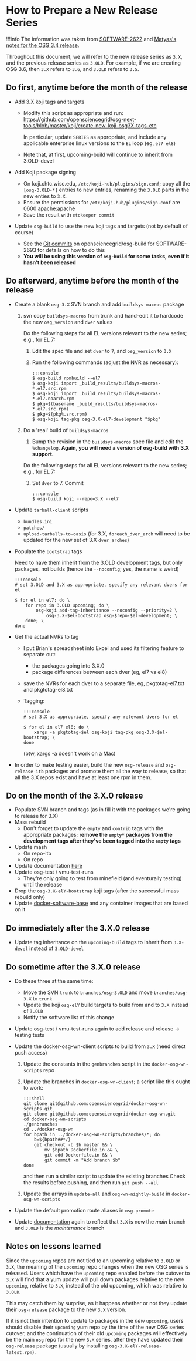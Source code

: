 How to Prepare a New Release Series
===================================

!!!info
    The information was taken from
    [SOFTWARE-2622](https://jira.opensciencegrid.org/browse/SOFTWARE-2622)
    and
    [Matyas's notes for the OSG 3.4 release](http://pages.cs.wisc.edu/~matyas/notes/main/closed-2016/osg34.html).

Throughout this document, we will refer to the new release series as `3.X`, and the previous release series as `3.OLD`.
For example, if we are creating OSG 3.6, then `3.X` refers to `3.6`, and `3.OLD` refers to `3.5`.

Do first, anytime before the month of the release
-------------------------------------------------

-   Add 3.X koji tags and targets

    -   Modify this script as appropriate and run:
        <https://github.com/opensciencegrid/osg-next-tools/blob/master/koji/create-new-koji-osg3X-tags-etc>

        In particular, update `SERIES` as appropriate, and include any applicable enterprise linux versions to the
        `EL` loop (eg, `el7 el8`)
    -   Note that, at first, upcoming-build will continue to inherit from 3.OLD-devel

-   Add Koji package signing

    -   On koji.chtc.wisc.edu, `/etc/koji-hub/plugins/sign.conf`; copy all the `[osg-3.OLD-*]` entries to new entries,
        renaming the `3.OLD` parts in the new enties to `3.X`.
    -   Ensure the permissions for `/etc/koji-hub/plugins/sign.conf` are 0600 apache:apache
    -   Save the result with `etckeeper commit`

-   Update `osg-build` to use the new koji tags and targets (not by default of course)
    -   See the [Git commits](https://github.com/opensciencegrid/osg-build/pull/39/files) on opensciencegrid/osg-build for SOFTWARE-2693 for details on how to do this
    -   **You will be using this version of `osg-build` for some tasks, even if it hasn't been released**


Do afterward, anytime before the month of the release
-----------------------------------------------------

-   Create a blank `osg-3.X` SVN branch and add `buildsys-macros` package

    1.  svn copy `buildsys-macros` from trunk and hand-edit it to hardcode the new `osg_version` and `dver` values

        Do the following steps for all EL versions relevant to the new series; e.g., for EL 7:

        1.  Edit the spec file and set `dver` to `7`, and `osg_version` to `3.X`
        2.  Run the following commands (adjust the NVR as necessary):

                :::console
                $ osg-build rpmbuild --el7
                $ osg-koji import _build_results/buildsys-macros-*.el7.src.rpm
                $ osg-koji import _build_results/buildsys-macros-*.el7.noarch.rpm
                $ pkg=$(basename _build_results/buildsys-macros-*.el7.src.rpm)
                $ pkg=${pkg%.src.rpm}
                $ osg-koji tag-pkg osg-3.X-el7-development "$pkg"

    2.  Do a 'real' build of `buildsys-macros`

        1.  Bump the revision in the `buildsys-macros` spec file and edit the `%changelog`.
            **Again, you will need a version of osg-build with 3.X support.**

        Do the following steps for all EL versions relevant to the new series; e.g., for EL 7:

        3.  Set `dver` to 7. Commit

                :::console
                $ osg-build koji --repo=3.X --el7

- Update `tarball-client` scripts
    - `bundles.ini`
    - `patches/`
    - `upload-tarballs-to-oasis` (for 3.X, `foreach_dver_arch` will need to be updated for the new set of 3.X `dver_arches`)

-   Populate the `bootstrap` tags

    Need to have them inherit from the 3.OLD development tags, but only packages, not builds (hence the `--noconfig`; yes, the name is weird)

        :::console
        # set 3.OLD and 3.X as appropriate, specify any relevant dvers for el

        $ for el in el7; do \
            for repo in 3.OLD upcoming; do \
                osg-koji add-tag-inheritance --noconfig --priority=2 \
                    osg-3.X-$el-bootstrap osg-$repo-$el-development; \
            done; \
        done

-   Get the actual NVRs to tag

    -   I put Brian's spreadsheet into Excel and used its filtering feature to separate out:
        -   the packages going into 3.X.0
        -   package differences between each dver (eg, el7 vs el8)
    -   save the NVRs for each dver to a separate file, eg, pkgtotag-el7.txt and pkgtotag-el8.txt
    -   Tagging:

            :::console
            # set 3.X as appropriate, specify any relevant dvers for el

            $ for el in el7 el8; do \
                xargs -a pkgtotag-$el osg-koji tag-pkg osg-3.X-$el-bootstrap; \
            done

        (btw, xargs -a doesn't work on a Mac)

-   In order to make testing easier, build the new `osg-release` and `osg-release-itb` packages and promote them all
    the way to release, so that all the 3.X repos exist and have at least one rpm in them.


Do on the month of the 3.X.0 release
------------------------------------

-   Populate SVN branch and tags (as in fill it with the packages we're going to release for 3.X)
-   Mass rebuild
    -   Don't forget to update the `empty` and `contrib` tags with the appropriate packages;
        **remove the `empty*` packages from the development tags after they've been tagged into the `empty` tags**
- Update mash
    - On repo-itb
    - On repo
- Update documentation [here](/software/development-process)
- Update osg-test / vmu-test-runs
    -   They're only going to test from minefield (and eventurally testing) until the release
- Drop the `osg-3.X-elY-bootstrap` koji tags (after the successful mass rebuild only)
- Update [docker-software-base](https://github.com/opensciencegrid/docker-software-base)
  and any container images that are based on it


Do immediately after the 3.X.0 release
--------------------------------------

- Update tag inheritance on the `upcoming-build` tags to inherit from `3.X-devel` instead of `3.OLD-devel`


Do sometime after the 3.X.0 release
-----------------------------------

- Do these three at the same time:
    - Move the SVN `trunk` to `branches/osg-3.OLD` and move `branches/osg-3.X` to `trunk`
    - Update the koji `osg-elY` build targets to build from and to `3.X` instead of `3.OLD`
    - Notify the software list of this change
- Update osg-test / vmu-test-runs again to add release and release -> testing tests
- Update the docker-osg-wn-client scripts to build from `3.X` (need direct push access)
    1.  Update the constants in the `genbranches` script in the `docker-osg-wn-scripts` repo
    2.  Update the branches in `docker-osg-wn-client`; a script like this ought to work:

            :::shell
            git clone git@github.com:opensciencegrid/docker-osg-wn-scripts.git
            git clone git@github.com:opensciencegrid/docker-osg-wn.git
            cd docker-osg-wn-scripts
            ./genbranches
            cd ../docker-osg-wn
            for bpath in ../docker-osg-wn-scripts/branches/*; do
                b=${bpath##*/}
                git checkout -b $b master && \
                    mv $bpath Dockerfile.in && \
                    git add Dockerfile.in && \
                    git commit -m "Add branch $b"
            done

        and then run a similar script to update the existing branches
        Check the results before pushing, and then run `git push --all`

    3.  Update the arrays in `update-all` and `osg-wn-nightly-build` in `docker-osg-wn-scripts`

-   Update the default promotion route aliases in `osg-promote`

-   Update [documentation](/software/development-process) again to reflect that `3.X` is now the _main_ branch and
    `3.OLD` is the _maintenance_ branch


Notes on lessons learned
------------------------

Since the `upcoming` repos are not tied to an upcoming relative to `3.OLD` or `3.X`, the meaning of the `upcoming` repo
changes when the new OSG series is released.
Users which have the `upcoming` repo enabled before the cutover to `3.X` will find that a yum update will pull down
packages relative to the _new_ `upcoming`, relative to `3.X`, instead of the old upcoming, which was relative to
`3.OLD`.

This may catch them by surprise, as it happens whether or not they update their `osg-release` package to the new `3.X`
version.

If it is not their intention to update to packages in the _new_ `upcoming`, users should disable their `upcoming` yum
repo by the time of the new OSG series cutover, and the continuation of their old `upcoming` packages will effectively
be the main `osg` repo for the new `3.X` series, after they have updated their `osg-release` package (usually by
installing `osg-3.X-elY-release-latest.rpm`).
